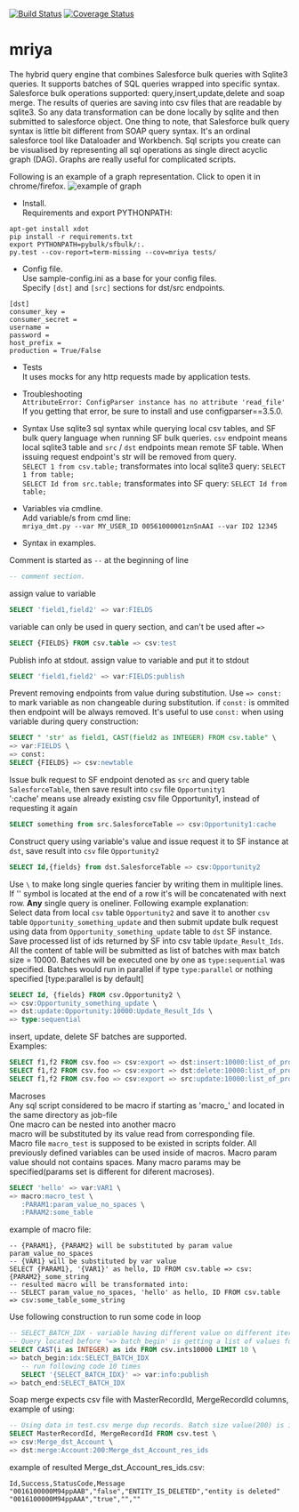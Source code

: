 [![Build Status](https://travis-ci.org/YaroslavLitvinov/mriya.svg?branch=master)](https://travis-ci.org/YaroslavLitvinov/mriya)
[![Coverage Status](https://coveralls.io/repos/github/YaroslavLitvinov/mriya/badge.svg?branch=master)](https://coveralls.io/github/YaroslavLitvinov/mriya?branch=master)

# mriya
The hybrid query engine that combines Salesforce bulk queries with
Sqlite3 queries. It supports batches of SQL queries wrapped into
specific syntax. Salesforce bulk operations supported:
query,insert,update,delete and soap merge. The results of queries are saving into
csv files that are readable by sqlite3. So any data transformation can
be done locally by sqlite and then submitted to salesforce object. One
thing to note, that Salesforce bulk query syntax is little bit
different from SOAP query syntax. It's an ordinal salesforce tool like
Dataloader and Workbench. Sql scripts you create can be visualised by
representing all sql operations as single direct acyclic graph (DAG).
Graphs are really useful for complicated scripts.

Following is an example of a graph representation. Click to open it in chrome/firefox.
![example of graph](https://rawgit.com/YaroslavLitvinov/mriya/master/readme/graph.svg)

* Install.<br>Requirements and export PYTHONPATH:
```
apt-get install xdot
pip install -r requirements.txt
export PYTHONPATH=pybulk/sfbulk/:.
py.test --cov-report=term-missing --cov=mriya tests/
```
* Config file.<br>
Use sample-config.ini as a base for your config files.<br>
Specify `[dst]` and `[src]` sections for dst/src endpoints.
```
[dst]
consumer_key = 
consumer_secret = 
username = 
password = 
host_prefix = 
production = True/False
```

* Tests<br>
It uses mocks for any http requests made by application tests.

* Troubleshooting<br>
```AttributeError: ConfigParser instance has no attribute 'read_file'```<br>
If you getting that error, be sure to install and use configparser==3.5.0.

* Syntax
Use sqlite3 sql syntax while querying local csv tables, and SF bulk query language when running SF bulk queries. `csv` endpoint means local sqlite3 table and `src` / `dst` endpoints mean remote SF table. When issuing request endpoint's str will be removed from query.<br>
`SELECT 1 from csv.table;` transformates into local sqlite3 query: `SELECT 1 from table;`<br>
`SELECT Id from src.table;` transformates into SF query: `SELECT Id from table;`

* Variables via cmdline.<br>
Add variable/s from cmd line:<br>
```mriya_dmt.py --var MY_USER_ID 00561000001znSnAAI --var ID2 12345```

* Syntax in examples.<br>

Comment is started as `--` at the beginning of line
```sql
-- comment section. 
```

assign value to variable
```sql
SELECT 'field1,field2' => var:FIELDS
```

variable can only be used in query section, and can't be used after `=>`
```sql
SELECT {FIELDS} FROM csv.table => csv:test
```

Publish info at stdout. assign value to variable and put it to stdout
```sql
SELECT 'field1,field2' => var:FIELDS:publish
```

Prevent removing endpoints from value during substitution. Use `=> const:` to mark variable as non changeable during substitution. if `const:` is ommited then endpoint will be always removed. It's useful to use `const:` when using variable during query construction:
```sql
SELECT " 'str' as field1, CAST(field2 as INTEGER) FROM csv.table" \
=> var:FIELDS \
=> const:
SELECT {FIELDS} => csv:newtable
```

Issue bulk request to SF endpoint denoted as `src` and query table `SalesforceTable`, then save result into `csv` file `Opportunity1`<br>
':cache' means use already existing csv file Opportunity1, instead of requesting it again
```sql
SELECT something from src.SalesforceTable => csv:Opportunity1:cache
```

Construct query using variable's value and issue request it to SF instance at `dst`, save result into `csv` file `Opportunity2`
```sql
SELECT Id,{fields} from dst.SalesforceTable => csv:Opportunity2
```

Use `\` to make long single queries fancier by writing them in mulitiple lines. If '\' symbol is located at the end of a row it's will be concatenated with next row. **Any** single query is oneliner.
Following example explanation:<br>
Select data from local `csv` table `Opportunity2` and save it to another `csv` table `Opportunity_something_update` and then submit update bulk request using data from `Opportunity_something_update` table to `dst` SF instance. Save processed list of ids returned by SF into csv table `Update_Result_Ids`. All the content of table will be submitted as list of batches with max batch size = 10000. Batches will be executed one by one as `type:sequential` was specified. Batches would run in parallel if type `type:parallel` or nothing specified [type:parallel is by default]
```sql
SELECT Id, {fields} FROM csv.Opportunity2 \
=> csv:Opportunity_something_update \
=> dst:update:Opportunity:10000:Update_Result_Ids \
=> type:sequential
```

insert, update, delete SF batches are supported.<br>
Examples:
```sql
SELECT f1,f2 FROM csv.foo => csv:export => dst:insert:10000:list_of_processed_ids_errors
SELECT f1,f2 FROM csv.foo => csv:export => dst:delete:10000:list_of_processed_ids_errors
SELECT f1,f2 FROM csv.foo => csv:export => src:update:10000:list_of_processed_ids_errors
```

Macroses<br>
Any sql script considered to be macro if starting as 'macro_' and located in the same directory as job-file<br>
One macro can be nested into another macro<br>
macro will be substituted by its value read from corresponding file.<br>
Macro file `macro_test` is supposed to be existed in scripts folder. All previously defined variables can be used inside of macros. Macro param value should not contains spaces. Many macro params may be specified(params set is different for diferent macroses).
```sql
SELECT 'hello' => var:VAR1 \
=> macro:macro_test \
   :PARAM1:param_value_no_spaces \
   :PARAM2:some_table
```

example of macro file:
```
-- {PARAM1}, {PARAM2} will be substituted by param value param_value_no_spaces
-- {VAR1} will be substituted by var value
SELECT {PARAM1}, '{VAR1}' as hello, ID FROM csv.table => csv:{PARAM2}_some_string
-- resulted macro will be transformated into:
-- SELECT param_value_no_spaces, 'hello' as hello, ID FROM csv.table => csv:some_table_some_string
```

Use following construction to run some code in loop
```sql
-- SELECT_BATCH_IDX - variable having different value on different iterations
-- Query located before '=> batch_begin' is getting a list of values for loop
SELECT CAST(i as INTEGER) as idx FROM csv.ints10000 LIMIT 10 \
=> batch_begin:idx:SELECT_BATCH_IDX
   -- run following code 10 times
   SELECT '{SELECT_BATCH_IDX}' => var:info:publish
=> batch_end:SELECT_BATCH_IDX
```

Soap merge expects csv file with MasterRecordId, MergeRecordId columns, example of using:
```sql
-- Using data in test.csv merge dup records. Batch size value(200) is ignored
SELECT MasterRecordId, MergeRecordId FROM csv.test \
=> csv:Merge_dst_Account \
=> dst:merge:Account:200:Merge_dst_Account_res_ids
```

example of resulted Merge_dst_Account_res_ids.csv:
```csv
Id,Success,StatusCode,Message
"0016100000M94ppAAB","false","ENTITY_IS_DELETED","entity is deleted"
"0016100000M94ppAAA","true","",""
```
